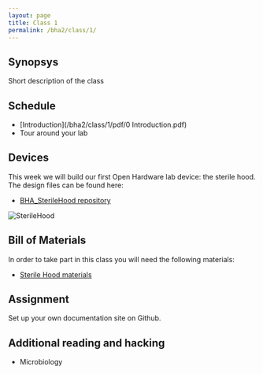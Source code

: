 ```yaml
---
layout: page
title: Class 1
permalink: /bha2/class/1/
---
```


## Synopsys

Short description of the class

## Schedule

* [Introduction](/bha2/class/1/pdf/0 Introduction.pdf)
* Tour around your lab

## Devices

This week we will build our first Open Hardware lab device: the sterile hood. The design files can be found here:

* [BHA_SterileHood repository](http://www.github.com/biohackacademy/BHA_SterileHood)

![SterileHood](/biofactory/class/1/SterileHood.png)

## Bill of Materials

In order to take part in this class you will need the following materials:

* [Sterile Hood materials](http://www.github.com/biohackacademy/BHA_SterileHood/BoM.md)

## Assignment

Set up your own documentation site on Github.

## Additional reading and hacking

* Microbiology
